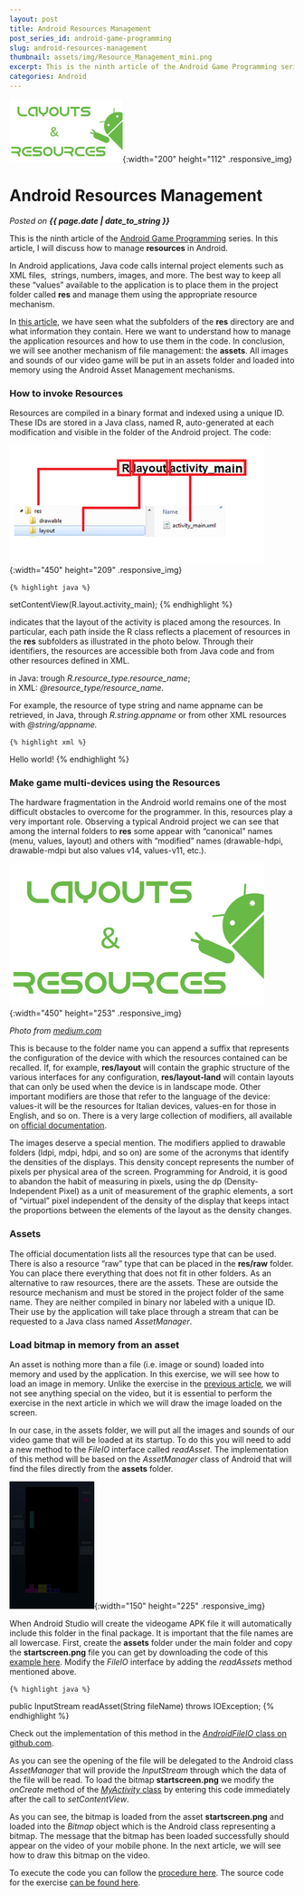 ```yaml
---
layout: post
title: Android Resources Management
post_series_id: android-game-programming
slug: android-resources-management
thumbnail: assets/img/Resource_Management_mini.png
excerpt: This is the ninth article of the Android Game Programming series. In this article, I will discuss how to manage resources in Android. Resources Management.
categories: Android
---
```


![Android Resources Management](assets/img/Resource_Management_mini.png){:width="200" height="112" .responsive_img}

# Android Resources Management
_Posted on **{{ page.date | date_to_string }}**_

This is the ninth article of the [Android Game Programming](android-game-programming) series. In this article, I will discuss how to manage **resources** in Android.

In Android applications, Java code calls internal project elements such as XML files,  strings, numbers, images, and more. The best way to keep all these “values” available to the application is to place them in the project folder called **res** and manage them using the appropriate resource mechanism.

In [this article](how-to-create-an-android-application), we have seen what the subfolders of the **res** directory are and what information they contain. Here we want to understand how to manage the application resources and how to use them in the code. In conclusion, we will see another mechanism of file management: the **assets**. All images and sounds of our video game will be put in an assets folder and loaded into memory using the Android Asset Management mechanisms.

### How to invoke Resources

Resources are compiled in a binary format and indexed using a unique ID. These IDs are stored in a Java class, named R, auto-generated at each modification and visible in the folder of the Android project. The code:

![Resources](assets/img/Resources.png){:width="450" height="209" .responsive_img}

    {% highlight java %}
setContentView(R.layout.activity_main);
    {% endhighlight %}

indicates that the layout of the activity is placed among the resources. In particular, each path inside the R class reflects a placement of resources in the **res** subfolders as illustrated in the photo below. Through their identifiers, the resources are accessible both from Java code and from other resources defined in XML.

in Java: trough _R.resource\_type.resource\_name_;  
in XML: _@resource\_type/resource\_name_.

For example, the resource of type string and name appname can be retrieved, in Java, through _R.string.appname_ or from other XML resources with _@string/appname._

    {% highlight xml %}
<string android:name="appname">Hello world!</string>
    {% endhighlight %}

### Make game multi-devices using the Resources

The hardware fragmentation in the Android world remains one of the most difficult obstacles to overcome for the programmer. In this, resources play a very important role. Observing a typical Android project we can see that among the internal folders to **res** some appear with “canonical” names (menu, values, layout) and others with “modified” names (drawable-hdpi, drawable-mdpi but also values v14, values-v11, etc.).

![Resource Management](assets/img/Resource_Management.png){:width="450" height="253" .responsive_img}

_Photo from [medium.com](https://medium.com/@rafael_toledo/layouts-resources-android-tutorials-pt-4-2aa3ef7485d2)_

This is because to the folder name you can append a suffix that represents the configuration of the device with which the resources contained can be recalled. If, for example, **res/layout** will contain the graphic structure of the various interfaces for any configuration, **res/layout-land** will contain layouts that can only be used when the device is in landscape mode. Other important modifiers are those that refer to the language of the device: values-it will be the resources for Italian devices, values-en for those in English, and so on. There is a very large collection of modifiers, all available on [official documentation](https://developer.android.com/guide/topics/resources/providing-resources).

The images deserve a special mention. The modifiers applied to drawable folders (ldpi, mdpi, hdpi, and so on) are some of the acronyms that identify the densities of the displays. This density concept represents the number of pixels per physical area of the screen. Programming for Android, it is good to abandon the habit of measuring in pixels, using the dp (Density-Independent Pixel) as a unit of measurement of the graphic elements, a sort of “virtual” pixel independent of the density of the display that keeps intact the proportions between the elements of the layout as the density changes.

### Assets

The official documentation lists all the resources type that can be used. There is also a resource “raw” type that can be placed in the **res/raw** folder. You can place there everything that does not fit in other folders. As an alternative to raw resources, there are the assets. These are outside the resource mechanism and must be stored in the project folder of the same name. They are neither compiled in binary nor labeled with a unique ID. Their use by the application will take place through a stream that can be requested to a Java class named _AssetManager_.

### Load bitmap in memory from an asset

An asset is nothing more than a file (i.e. image or sound) loaded into memory and used by the application. In this exercise, we will see how to load an image in memory. Unlike the exercise in the [previous article](android-files-management), we will not see anything special on the video, but it is essential to perform the exercise in the next article in which we will draw the image loaded on the screen.

In our case, in the assets folder, we will put all the images and sounds of our video game that will be loaded at its startup. To do this you will need to add a new method to the _FileIO_ interface called _readAsset_. The implementation of this method will be based on the _AssetManager_ class of Android that will find the files directly from the **assets** folder.

![Droids Start Screen](assets/img/startscreen.png){:width="150" height="225" .responsive_img}

When Android Studio will create the videogame APK file it will automatically include this folder in the final package. It is important that the file names are all lowercase. First, create the **assets** folder under the main folder and copy the **startscreen.png** file you can get by downloading the code of this [example here](https://github.com/sasadangelo/HelloWorldApp/archive/0.0.3.zip). Modify the _FileIO_ interface by adding the _readAssets_ method mentioned above.

    {% highlight java %}
public InputStream readAsset(String fileName) throws IOException;
    {% endhighlight %}

Check out the implementation of this method in the [_AndroidFileIO_ class on github.com](https://github.com/sasadangelo/HelloWorldApp/blob/0.0.3/app/src/main/java/org/androidforfun/framework/impl/AndroidFileIO.java).

As you can see the opening of the file will be delegated to the Android class _AssetManager_ that will provide the _InputStream_ through which the data of the file will be read. To load the bitmap **startscreen.png** we modify the _onCreate_ method of the [_MyActivity_ class](https://github.com/sasadangelo/HelloWorldApp/blob/0.0.3/app/src/main/java/org/androidforfun/helloworldapp/MyActivity.java) by entering this code immediately after the call to _setContentView_.

As you can see, the bitmap is loaded from the asset **startscreen.png** and loaded into the _Bitmap_ object which is the Android class representing a bitmap. The message that the bitmap has been loaded successfully should appear on the video of your mobile phone. In the next article, we will see how to draw this bitmap on the video.

To execute the code you can follow the [procedure here](http://code4projects.altervista.org/how-to-create-an-android-application/). The source code for the exercise [can be found here](https://github.com/sasadangelo/HelloWorldApp/archive/0.0.3.zip).